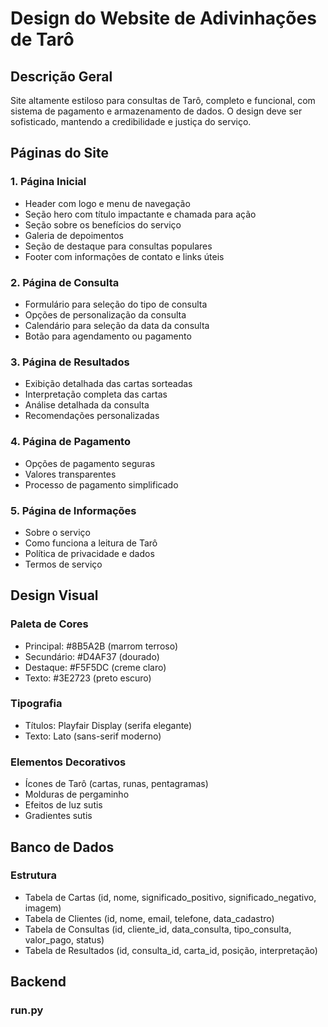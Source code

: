 # Design do Website de Adivinhações de Tarô

## Descrição Geral
Site altamente estiloso para consultas de Tarô, completo e funcional, com sistema de pagamento e armazenamento de dados. O design deve ser sofisticado, mantendo a credibilidade e justiça do serviço.

## Páginas do Site

### 1. Página Inicial
- Header com logo e menu de navegação
- Seção hero com título impactante e chamada para ação
- Seção sobre os benefícios do serviço
- Galeria de depoimentos
- Seção de destaque para consultas populares
- Footer com informações de contato e links úteis

### 2. Página de Consulta
- Formulário para seleção do tipo de consulta
- Opções de personalização da consulta
- Calendário para seleção da data da consulta
- Botão para agendamento ou pagamento

### 3. Página de Resultados
- Exibição detalhada das cartas sorteadas
- Interpretação completa das cartas
- Análise detalhada da consulta
- Recomendações personalizadas

### 4. Página de Pagamento
- Opções de pagamento seguras
- Valores transparentes
- Processo de pagamento simplificado

### 5. Página de Informações
- Sobre o serviço
- Como funciona a leitura de Tarô
- Política de privacidade e dados
- Termos de serviço

## Design Visual

### Paleta de Cores
- Principal: #8B5A2B (marrom terroso)
- Secundário: #D4AF37 (dourado)
- Destaque: #F5F5DC (creme claro)
- Texto: #3E2723 (preto escuro)

### Tipografia
- Títulos: Playfair Display (serifa elegante)
- Texto: Lato (sans-serif moderno)

### Elementos Decorativos
- Ícones de Tarô (cartas, runas, pentagramas)
- Molduras de pergaminho
- Efeitos de luz sutis
- Gradientes sutis

## Banco de Dados

### Estrutura
- Tabela de Cartas (id, nome, significado_positivo, significado_negativo, imagem)
- Tabela de Clientes (id, nome, email, telefone, data_cadastro)
- Tabela de Consultas (id, cliente_id, data_consulta, tipo_consulta, valor_pago, status)
- Tabela de Resultados (id, consulta_id, carta_id, posição, interpretação)

## Backend

### run.py